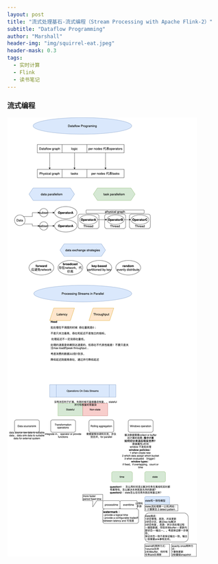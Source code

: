 ```yaml
---
layout: post
title: "流式处理基石-流式编程（Stream Processing with Apache Flink-2）"
subtitle: "Dataflow Programming"
author: "Marshall"
header-img: "img/squirrel-eat.jpeg"
header-mask: 0.3
tags:
  - 实时计算
  - Flink
  - 读书笔记
---
```


### 流式编程

![](/img/dataflow-programing.png)